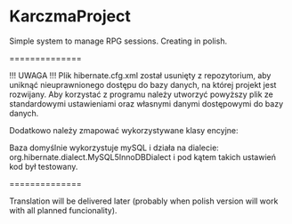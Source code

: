 KarczmaProject
==============

Simple system to manage RPG sessions. Creating in polish.

==============

!!! UWAGA !!!
Plik hibernate.cfg.xml został usunięty z repozytorium, aby uniknąć
nieuprawnionego dostępu do bazy danych, na której projekt jest rozwijany.
Aby korzystać z programu należy utworzyć powyższy plik ze standardowymi
ustawieniami oraz własnymi danymi dostępowymi do bazy danych.

Dodatkowo należy zmapować wykorzystywane klasy encyjne:
  <mapping class="pl.karczma.entities.SesjaEntity"/>
  <mapping class="pl.karczma.entities.UzytkownikEntity"/>
  <mapping class="pl.karczma.entities.UserAuthEntity"/>
  
Baza domyślnie wykorzystuje mySQL i działa na dialecie: org.hibernate.dialect.MySQL5InnoDBDialect
i pod kątem takich ustawień kod był testowany.

==============

Translation will be delivered later (probably when polish version will
work with all planned funcionality).
